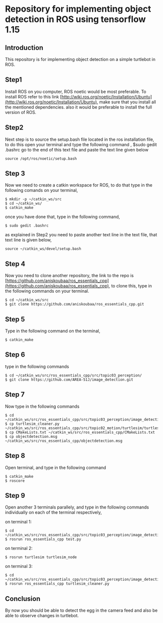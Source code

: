 # Repository for implementing object detection in ROS using tensorflow 1.15
## Introduction
This repository is for implementing object detection on a simple turtlebot in ROS.

## Step1

Install ROS on you computer, ROS noetic would be most preferable. To install ROS refer to this link [http://wiki.ros.org/noetic/Installation/Ubuntu](http://wiki.ros.org/noetic/Installation/Ubuntu), make sure that you install all the mentioned dependencies. also it wouid be preferable to install the full version of ROS.

## Step2

Next step is to source the setup.bash file located in the ros installation file, to do this open your terminal and type the following command ,
$sudo gedit .bashrc
go to the end of this text file and paste the text line given below
```
source /opt/ros/noetic/setup.bash
```

## Step 3 
Now we need to create a catkin workspace for ROS, to do that type in the following comands on your terminal,
```
$ mkdir -p ~/catkin_ws/src
$ cd ~/catkin_ws/
$ catkin_make
```
once you have done that, type in the following command,
```
$ sudo gedit .bashrc 
```
as explained in Step2 you need to paste another text line in the text file, that text line is given below,
```
source ~/catkin_ws/devel/setup.bash
```
## Step 4 
Now you need to clone another repository, the link to the repo is [https://github.com/aniskoubaa/ros_essentials_cpp](https://github.com/aniskoubaa/ros_essentials_cpp), to clone this, type in the following commands on your terminal.
```
$ cd ~/catkin_ws/src
$ git clone https://github.com/aniskoubaa/ros_essentials_cpp.git
```
## Step 5 
Type in the following command on the terminal, 
```
$ catkin_make
```
## Step 6 
type in the following commands
```
$ cd ~/catkin_ws/src/ros_essentials_cpp/src/topic03_perception/
$ git clone https://github.com/AREA-51J/image_detection.git
```
## Step 7 
Now type in the following commands
```
$ cd ~/catkin_ws/src/ros_essentials_cpp/src/topic03_perception/image_detection
$ cp turtlesim_cleaner.py ~/catkin_ws/src/ros_essentials_cpp/src/topic02_motion/turtlesim/turtlesim_cleaner.py
$ cp CMakeLists.txt ~/catkin_ws/src/ros_essentials_cpp/CMakeLists.txt
$ cp objectdetection.msg ~/catkin_ws/src/ros_essentials_cpp/objectdetection.msg
```
## Step 8 
Open terminal, and type in the following command
```
$ catkin_make
$ roscore
```
## Step 9
Open another 3 terminals parallely, and type in the following commands individually on each of the terminal respectively,
 
 on terminal 1:
 ```
$ cd ~/catkin_ws/src/ros_essentials_cpp/src/topic03_perception/image_detection
$ rosrun ros_essentials_cpp test.py
```
 on terminal 2:
 ```
$ rosrun turtlesim turtlesim_node
```
 on terminal 3:
 ```
 $ cd ~/catkin_ws/src/ros_essentials_cpp/src/topic03_perception/image_detection
 $ rosrun ros_essentials_cpp turtlesim_cleaner.py 
 ```
 ## Conclusion
 By now you should be able to detect the egg in the camera feed and also be able to observe changes in turtlebot.
 
